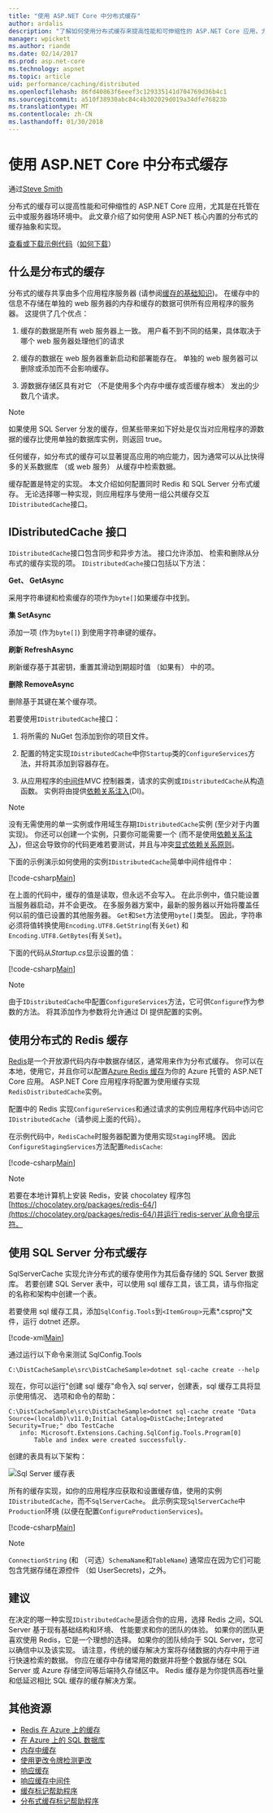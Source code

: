 ```yaml
---
title: "使用 ASP.NET Core 中分布式缓存"
author: ardalis
description: "了解如何使用分布式缓存来提高性能和可伸缩性的 ASP.NET Core 应用，尤其是在托管在云中或服务器场环境中时，才。"
manager: wpickett
ms.author: riande
ms.date: 02/14/2017
ms.prod: asp.net-core
ms.technology: aspnet
ms.topic: article
uid: performance/caching/distributed
ms.openlocfilehash: 86fd40863f6eeef3c129335141d704769d36b4c1
ms.sourcegitcommit: a510f38930abc84c4b302029d019a34dfe76823b
ms.translationtype: MT
ms.contentlocale: zh-CN
ms.lasthandoff: 01/30/2018
---
```

# <a name="working-with-a-distributed-cache-in-aspnet-core"></a>使用 ASP.NET Core 中分布式缓存

通过[Steve Smith](https://ardalis.com/)

分布式的缓存可以提高性能和可伸缩性的 ASP.NET Core 应用，尤其是在托管在云中或服务器场环境中。 此文章介绍了如何使用 ASP.NET 核心内置的分布式的缓存抽象和实现。

[查看或下载示例代码](https://github.com/aspnet/Docs/tree/master/aspnetcore/performance/caching/distributed/sample)（[如何下载](xref:tutorials/index#how-to-download-a-sample)）

## <a name="what-is-a-distributed-cache"></a>什么是分布式的缓存

分布式的缓存共享由多个应用程序服务器 (请参阅[缓存的基础知识](memory.md#caching-basics))。 在缓存中的信息不存储在单独的 web 服务器的内存和缓存的数据可供所有应用程序的服务器。 这提供了几个优点：

1. 缓存的数据是所有 web 服务器上一致。 用户看不到不同的结果，具体取决于哪个 web 服务器处理他们的请求

2. 缓存的数据在 web 服务器重新启动和部署能存在。 单独的 web 服务器可以删除或添加而不会影响缓存。

3. 源数据存储区具有对它 （不是使用多个内存中缓存或否缓存根本） 发出的少数几个请求。

> [!NOTE]
> 如果使用 SQL Server 分发的缓存，但某些带来如下好处是仅当对应用程序的源数据的缓存比使用单独的数据库实例，则返回 true。

任何缓存，如分布式的缓存可以显著提高应用的响应能力，因为通常可以从比快得多的关系数据库 （或 web 服务） 从缓存中检索数据。

缓存配置是特定的实现。 本文介绍如何配置同时 Redis 和 SQL Server 分布式缓存。 无论选择哪一种实现，则应用程序与使用一组公共缓存交互`IDistributedCache`接口。

## <a name="the-idistributedcache-interface"></a>IDistributedCache 接口

`IDistributedCache`接口包含同步和异步方法。 接口允许添加、 检索和删除从分布式的缓存实现的项。 `IDistributedCache`接口包括以下方法：

**Get、 GetAsync**

采用字符串键和检索缓存的项作为`byte[]`如果缓存中找到。

**集 SetAsync**

添加一项 (作为`byte[]`) 到使用字符串键的缓存。

**刷新 RefreshAsync**

刷新缓存基于其密钥，重置其滑动到期超时值 （如果有） 中的项。

**删除 RemoveAsync**

删除基于其键在某个缓存项。

若要使用`IDistributedCache`接口：

   1. 将所需的 NuGet 包添加到你的项目文件。

   2. 配置的特定实现`IDistributedCache`中你`Startup`类的`ConfigureServices`方法，并将其添加到容器存在。

   3. 从应用程序的[中间件](../../fundamentals/middleware.md)MVC 控制器类，请求的实例或`IDistributedCache`从构造函数。 实例将由提供[依赖关系注入](../../fundamentals/dependency-injection.md)(DI)。

> [!NOTE]
> 没有无需使用的单一实例或作用域生存期`IDistributedCache`实例 (至少对于内置实现)。 你还可以创建一个实例，只要你可能需要一个 (而不是使用[依赖关系注入](../../fundamentals/dependency-injection.md))，但这会导致你的代码更难若要测试，并且与冲突[显式依赖关系原则](http://deviq.com/explicit-dependencies-principle/)。

下面的示例演示如何使用的实例`IDistributedCache`简单中间件组件中：

[!code-csharp[Main](./distributed/sample/src/DistCacheSample/StartTimeHeader.cs?highlight=15,18,21,27,28,29,30,31)]

在上面的代码中，缓存的值是读取，但永远不会写入。 在此示例中，值只能设置当服务器启动，并不会更改。 在多服务器方案中，最新的服务器以开始将覆盖任何以前的值已设置的其他服务器。 `Get`和`Set`方法使用`byte[]`类型。 因此，字符串必须将值转换使用`Encoding.UTF8.GetString`(有关`Get`) 和`Encoding.UTF8.GetBytes`(有关`Set`)。

下面的代码从*Startup.cs*显示设置的值：

[!code-csharp[Main](./distributed/sample/src/DistCacheSample/Startup.cs?highlight=2,4,5,6&range=58-66)]

> [!NOTE]
> 由于`IDistributedCache`中配置`ConfigureServices`方法，它可供`Configure`作为参数的方法。 将其添加作为参数将允许通过 DI 提供配置的实例。

## <a name="using-a-redis-distributed-cache"></a>使用分布式的 Redis 缓存

[Redis](https://redis.io/)是一个开放源代码内存中数据存储区，通常用来作为分布式缓存。 你可以在本地，使用它，并且你可以配置[Azure Redis 缓存](https://azure.microsoft.com/services/cache/)为你的 Azure 托管的 ASP.NET Core 应用。 ASP.NET Core 应用程序将配置为使用缓存实现`RedisDistributedCache`实例。

配置中的 Redis 实现`ConfigureServices`和通过请求的实例应用程序代码中访问它`IDistributedCache`（请参阅上面的代码）。

在示例代码中，`RedisCache`时服务器配置为使用实现`Staging`环境。 因此`ConfigureStagingServices`方法配置`RedisCache`:

[!code-csharp[Main](./distributed/sample/src/DistCacheSample/Startup.cs?highlight=8,9,10,11,12,13&range=27-40)]

> [!NOTE]
> 若要在本地计算机上安装 Redis，安装 chocolatey 程序包[https://chocolatey.org/packages/redis-64/](https://chocolatey.org/packages/redis-64/)并运行`redis-server`从命令提示符。

## <a name="using-a-sql-server-distributed-cache"></a>使用 SQL Server 分布式缓存

SqlServerCache 实现允许分布式的缓存使用作为其后备存储的 SQL Server 数据库。 若要创建 SQL Server 表中，可以使用 sql 缓存工具，该工具，请与你指定的名称和架构中创建一个表。

若要使用 sql 缓存工具，添加`SqlConfig.Tools`到`<ItemGroup>`元素*.csproj*文件，运行 dotnet 还原。

[!code-xml[Main](./distributed/sample/src/DistCacheSample/DistCacheSample.csproj?range=23-25)]

通过运行以下命令来测试 SqlConfig.Tools

```none
C:\DistCacheSample\src\DistCacheSample>dotnet sql-cache create --help
   ```

现在，你可以运行"创建 sql 缓存"命令入 sql server，创建表，sql 缓存工具将显示使用情况、 选项和命令的帮助：

```none
C:\DistCacheSample\src\DistCacheSample>dotnet sql-cache create "Data Source=(localdb)\v11.0;Initial Catalog=DistCache;Integrated Security=True;" dbo TestCache
   info: Microsoft.Extensions.Caching.SqlConfig.Tools.Program[0]
       Table and index were created successfully.
   ```

创建的表具有以下架构：

![Sql Server 缓存表](distributed/_static/SqlServerCacheTable.png)

所有的缓存实现，如你的应用程序应获取和设置缓存值，使用的实例`IDistributedCache`，而不`SqlServerCache`。 此示例实现`SqlServerCache`中`Production`环境 (以便在配置`ConfigureProductionServices`)。

[!code-csharp[Main](./distributed/sample/src/DistCacheSample/Startup.cs?highlight=7,8,9,10,11,12&range=42-56)]

> [!NOTE]
> `ConnectionString` (和 （可选）`SchemaName`和`TableName`) 通常应在因为它们可能包含凭据存储在源控件 （如 UserSecrets)，之外。

## <a name="recommendations"></a>建议

在决定的哪一种实现`IDistributedCache`是适合你的应用，选择 Redis 之间，SQL Server 基于现有基础结构和环境、 性能要求和你的团队的体验。 如果你的团队更喜欢使用 Redis，它是一个理想的选择。 如果你的团队倾向于 SQL Server，您可以确信中以及该实现。 请注意，传统的缓存解决方案将存储数据的内存中用于进行快速检索的数据。 你应在缓存中存储常用的数据并将整个数据存储在 SQL Server 或 Azure 存储空间等后端持久存储区中。 Redis 缓存是为你提供高吞吐量和低延迟相比 SQL 缓存的缓存解决方案。

## <a name="additional-resources"></a>其他资源

* [Redis 在 Azure 上的缓存](https://azure.microsoft.com/documentation/services/redis-cache/)
* [在 Azure 上的 SQL 数据库](https://azure.microsoft.com/documentation/services/sql-database/)
* [内存中缓存](xref:performance/caching/memory)
* [使用更改令牌检测更改](xref:fundamentals/primitives/change-tokens)
* [响应缓存](xref:performance/caching/response)
* [响应缓存中间件](xref:performance/caching/middleware)
* [缓存标记帮助程序](xref:mvc/views/tag-helpers/builtin-th/cache-tag-helper)
* [分布式缓存标记帮助程序](xref:mvc/views/tag-helpers/builtin-th/distributed-cache-tag-helper)
